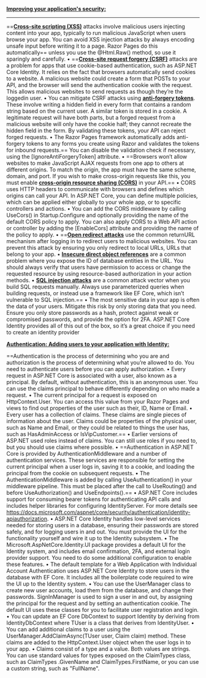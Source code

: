 **<u>Improving your application's security:</u>**

****

==**<u>Cross-site scripting (XSS)</u>** attacks involve malicious users injecting content into your app, typically to run malicious JavaScript when users browse your app. You can avoid XSS injection attacks by always encoding unsafe input before writing it to a page. Razor Pages do this automatically== unless you use the @Html.Raw() method, so use it sparingly and carefully.
• ==**<u>Cross-site request forgery (CSRF)</u>** attacks are a problem for apps that use cookie-based authentication, such as ASP.NET Core Identity. It relies on the fact that browsers automatically send cookies to a website. A malicious website could create a form that POSTs to your API, and the browser will send the authentication cookie with the request. This allows malicious websites to send requests as though they’re the loggedin user.
• You can mitigate CSRF attacks using **<u>anti-forgery tokens</u>**. These involve writing a hidden field in every form that contains a random string based on the current user. A similar token is stored in a cookie. A legitimate request will have both parts, but a forged request from a malicious website will only have the cookie half; they cannot recreate the hidden field in the form. By validating these tokens, your API can reject forged requests.
• The Razor Pages framework automatically adds anti-forgery tokens to any forms you create using Razor and validates the tokens for inbound requests.== You can disable the validation check if necessary, using the [IgnoreAntiForgeryToken] attribute. 
• ==Browsers won’t allow websites to make JavaScript AJAX requests from one app to others at different origins. To match the origin, the app must have the same scheme, domain, and port. If you wish to make cross-origin requests like this, you must enable **<u>cross-origin resource sharing (CORS)</u>** in your API.==
• CORS uses HTTP headers to communicate with browsers and defines which origins can call your API. In ASP.NET Core, you can define multiple policies, which can be applied either globally to your whole app, or to specific controllers and actions.
• You can add the CORS middleware by calling UseCors() in Startup.Configure and optionally providing the name of the default CORS policy to apply. You can also apply CORS to a Web API action or controller by adding the [EnableCors] attribute and providing the name of the policy to apply.
• ==**<u>Open redirect attacks</u>** use the common returnURL mechanism after logging in to redirect users to malicious websites. You can prevent this attack by ensuring you only redirect to local URLs, URLs that belong to your app.
• **<u>Insecure direct object references</u>** are a common problem where you expose the ID of database entities in the URL. You should always verify that users have permission to access or change the requested resource by using resource-based authorization in your action methods.
• **<u>SQL injection attacks</u>** are a common attack vector when you build SQL requests manually. Always use parameterized queries when building requests, or instead use a framework like EF Core, which isn’t vulnerable to SQL injection.==
• The most sensitive data in your app is often the data of your users. Mitigate this risk by only storing data that you need. Ensure you only store passwords as a hash, protect against weak or compromised passwords, and provide the option for 2FA. ASP.NET Core Identity provides all of this out of the box, so it’s a great choice if you need to create an identity provider  

**<u>Authentication: Adding users to your application with Identity:</u>**

==Authentication is the process of determining who you are and authorization is the process of determining what you’re allowed to do. You need to authenticate users before you can apply authorization.
• Every request in ASP.NET Core is associated with a user, also known as a principal. By default, without authentication, this is an anonymous user. You can use the claims principal to behave differently depending on who made a request.
• The current principal for a request is exposed on HttpContext.User. You can access this value from your Razor Pages and views to find out properties of the user such as their, ID, Name or Email.
• Every user has a collection of claims. These claims are single pieces of information about the user. Claims could be properties of the physical user, such as Name and Email, or they could be related to things the user has, such as HasAdminAccess or IsVipCustomer.==
• Earlier versions of ASP.NET used roles instead of claims. You can still use roles if you need to, but you should use claims where possible.
• ==Authentication in ASP.NET Core is provided by AuthenticationMiddleware and a number of authentication services. These services are responsible for setting the current principal when a user logs in, saving it to a cookie, and loading the principal from the cookie on subsequent requests.
• The AuthenticationMiddleware is added by calling UseAuthentication() in your middleware pipeline. This must be placed after the call to UseRouting() and before UseAuthorization() and UseEndpoints().==
• ASP.NET Core includes support for consuming bearer tokens for authenticating API calls and includes helper libraries for configuring IdentityServer. For more details see https://docs.microsoft.com/aspnet/core/security/authentication/identity-apiauthorization.
• ASP.NET Core Identity handles low-level services needed for storing users in a database, ensuring their passwords are stored safely, and for logging users in and out. You must provide the UI for the functionality yourself and wire it up to the Identity subsystem.
• The Microsoft.AspNetCore.Identity.UI package provides a default UI for the Identity system, and includes email confirmation, 2FA, and external login provider support. You need to do some additional configuration to enable these features.
• The default template for a Web Application with Individual Account Authentication uses ASP.NET Core Identity to store users in the database with EF Core. It includes all the boilerplate code required to wire the UI up to the Identity system.
• You can use the UserManager<T> class to create new user accounts, load them from the database, and change their passwords. SignInManager<T> is used to sign a user in and out, by assigning the principal for the request and by setting an authentication cookie. The default UI uses these classes for you to facilitate user registration and login.
• You can update an EF Core DbContext to support Identity by deriving from IdentityDbContext<TUser> where TUser is a class that derives from IdentityUser. 
• You can add additional claims to a user using the UserManager<TUser>.AddClaimAsync(TUser user, Claim claim) method. These claims are added to the HttpContext.User object when the user logs in to your app.
• Claims consist of a type and a value. Both values are strings. You can use standard values for types exposed on the ClaimTypes class, such as ClaimTypes .GivenName and ClaimTypes.FirstName, or you can use a custom string, such as "FullName".  

